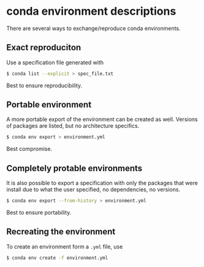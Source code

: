 # conda environment descriptions

There are several ways to exchange/reproduce conda environments.

## Exact reproduciton

Use a specification file generated with
```bash
$ conda list --explicit > spec_file.txt
```

Best to ensure reproducibility.


## Portable environment

A more portable export of the environment can be created as well.
Versions of packages are listed, but no architecture specifics.
```bash
$ conda env export > environment.yml
```

Best compromise.

## Completely protable environments

It is also possible to export a specification with only the
packages that were install due to what the user specified, no
dependencies, no versions.
```bash
$ conda env export --from-history > environment.yml
````

Best to ensure portability.

## Recreating the environment

To create an environment form a `.yml` file, use

```bash
$ conda env create -f environment.yml
```
